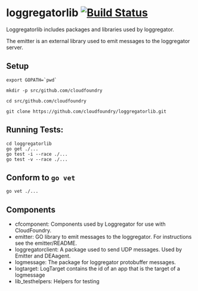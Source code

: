 loggregatorlib [![Build Status](https://travis-ci.org/cloudfoundry/loggregatorlib.png?branch=master)](https://travis-ci.org/cloudfoundry/loggregatorlib)
==================

Loggregatorlib includes packages and libraries used by loggregator.

The emitter is an external library used to emit messages to the loggregator server.


Setup
------------------

    export GOPATH=`pwd`

    mkdir -p src/github.com/cloudfoundry

    cd src/github.com/cloudfoundry

    git clone https://github.com/cloudfoundry/loggregatorlib.git



Running Tests:
------------------

    cd loggregatorlib
    go get ./...
    go test -i --race ./...
    go test -v --race ./...
    
Conform to `go vet`
------------------
    go vet ./...


Components
------------------

*   cfcomponent: Components used by Loggregator for use with CloudFoundry.
*   emitter:  GO library to emit messages to the loggregator. For instructions see the emitter/README.
*   loggregatorclient: A package used to send UDP messages. Used by Emitter and DEAagent.
*   logmessage: The package for loggregator protobuffer messages.
*   logtarget: LogTarget contains the id of an app that is the target of a logmessage
*   lib_testhelpers: Helpers for testing
